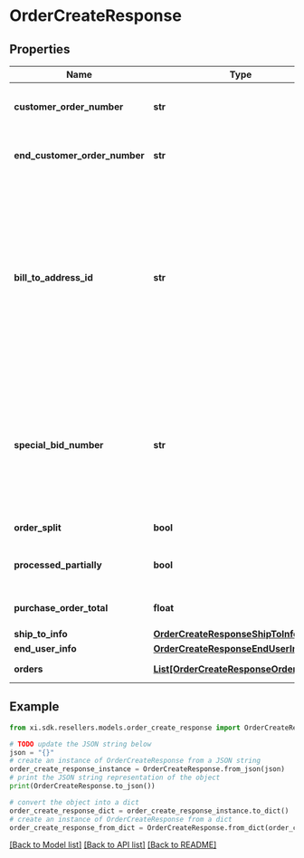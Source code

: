 # OrderCreateResponse


## Properties

Name | Type | Description | Notes
------------ | ------------- | ------------- | -------------
**customer_order_number** | **str** | The reseller&#39;s unique PO/Order number. | [optional] 
**end_customer_order_number** | **str** | The end user/customer&#39;s Purchase Order number. | [optional] 
**bill_to_address_id** | **str** | Suffix used to identify billing address. Created during onboarding. Resellers are provided with one or more address IDs depending on how many bill to addresses they need for various flooring companies they are using for credit | [optional] 
**special_bid_number** | **str** | The bid number provided to the reseller by the vendor for special pricing and discounts. Line-level bid numbers take precedence over header-level bid numbers. | [optional] 
**order_split** | **bool** | true for multiple orders | [optional] 
**processed_partially** | **bool** | true for partial order succesfully placed | [optional] 
**purchase_order_total** | **float** | Total of all the orders including taxes and fees. | [optional] 
**ship_to_info** | [**OrderCreateResponseShipToInfo**](OrderCreateResponseShipToInfo.md) |  | [optional] 
**end_user_info** | [**OrderCreateResponseEndUserInfo**](OrderCreateResponseEndUserInfo.md) |  | [optional] 
**orders** | [**List[OrderCreateResponseOrdersInner]**](OrderCreateResponseOrdersInner.md) | Order-level details. | [optional] 

## Example

```python
from xi.sdk.resellers.models.order_create_response import OrderCreateResponse

# TODO update the JSON string below
json = "{}"
# create an instance of OrderCreateResponse from a JSON string
order_create_response_instance = OrderCreateResponse.from_json(json)
# print the JSON string representation of the object
print(OrderCreateResponse.to_json())

# convert the object into a dict
order_create_response_dict = order_create_response_instance.to_dict()
# create an instance of OrderCreateResponse from a dict
order_create_response_from_dict = OrderCreateResponse.from_dict(order_create_response_dict)
```
[[Back to Model list]](../README.md#documentation-for-models) [[Back to API list]](../README.md#documentation-for-api-endpoints) [[Back to README]](../README.md)


